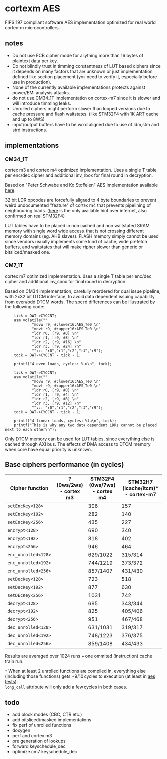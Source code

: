 # cortexm AES

FIPS 197 compliant software AES implementation optimized for real world cortex-m microcontrollers.


## notes
- Do not use ECB cipher mode for anything more than 16 bytes of plaintext data per key.
- Do not blindly trust in timming constantness of LUT based ciphers since it depends on many factors that are 
unknown or just implementation defined like section placement (you need to verify it, especially before use in production).
- None of the currently available implementations protects against power/EMI analysis attacks.
- do not use CM34_1T implementation on cortex-m7 since it is slower and will introduce timming leaks.
- Unrolled ciphers might perform slower than looped versions due to cache pressure and flash waitstates. (like STM32F4 with 1K ART cache and up to 8WS) 
- input/output buffers have to be word aligned due to use of ldm,stm and strd instructions.

## implementations

### CM34_1T

cortex m3 and cortex m4 optimized implementation.
Uses a single T table per enc/dec cipher and additional inv_sbox for final round in decryption.

Based on "Peter Schwabe and Ko Stoffelen" AES implementation available [here](https://github.com/Ko-/aes-armcortexm).

32 bit LDR opcodes are forcefully aligned to 4 byte boundaries to prevent weird undocumented "feature" of cortex m4 that prevents pipelining of neighbouring loads. 
([here](https://community.arm.com/processors/f/discussions/4069/cortex-m3-pipelining-of-consecutive-ldr-instructions-to-different-memory-regions) is the 
only available hint over internet, also confirmed on real STM32F4)

LUT tables have to be placed in non cached and non waitstated SRAM memory with single word wide access, that is not crossing different memory domains (eg. AHB slaves).
FLASH memory simply cannot be used since vendors usually implements some kind of cache, wide prefetch buffers, and waitstates that will make cipher slower than generic or bitsliced/masked one.

### CM7_1T

cortex m7 optimized implementation.
Uses a single T table per enc/dec cipher and additional inv_sbox for final round in decryption.

Based on CM34 implementation, carefully reordered for dual issue pipeline, with 2x32 bit DTCM interface, to avoid data dependent issuing capability from even/odd DTCM words.
The speed differences can be illustrated by the following code:
```
	tick = DWT->CYCCNT;
	asm volatile(""
			"movw r9, #:lower16:AES_Te0 \n"
			"movt r9, #:upper16:AES_Te0 \n"
			"ldr r0, [r9, #0] \n"
			"ldr r1, [r9, #8] \n"
			"ldr r2, [r9, #16] \n"
			"ldr r3, [r9, #24] \n"
			""::: "r0","r1","r2","r3","r9");
	tock = DWT->CYCCNT - tick - 1;

	printf("4 even loads, cycles: %lu\n", tock);

	tick = DWT->CYCCNT;
	asm volatile(""
			"movw r9, #:lower16:AES_Te0 \n"
			"movt r9, #:upper16:AES_Te0 \n"
			"ldr r0, [r9, #0] \n"
			"ldr r1, [r9, #4] \n"
			"ldr r2, [r9, #8] \n"
			"ldr r3, [r9, #12] \n"
			""::: "r0","r1","r2","r3","r9");
	tock = DWT->CYCCNT - tick - 1;

	printf("4 linear loads, cycles: %lu\n", tock);
	printf("This is why any two data dependent LDRs cannot be placed next to each other\n");
```

Only DTCM memory can be used for LUT tables, since everything else is cached through AXI bus.
The effects of DMA access to DTCM memory when core have equal priority is unknown.

## Base ciphers performance (in cycles)

| Cipher function     | ? (0ws/2ws) - cortex m3 | STM32F4 (0ws/7ws) - cortex m4 | STM32H7 (icache/itcm)* - cortex-m7 |
|---------------------|---------------------|-------------------------------|-------------------------------|
| `setEncKey<128>`    |  | 306      | 157 |
| `setEncKey<192>`    |  | 282      | 140 |
| `setEncKey<256>`    |  | 435      | 227 |
| `encrypt<128>`      |  | 690      | 340 |
| `encrypt<192>`      |  | 818      | 402 |
| `encrypt<256>`      |  | 946      | 464 |
| `enc_unrolled<128>` |  | 629/1022 | 315/314 |
| `enc_unrolled<192>` |  | 744/1219 | 373/372 | 
| `enc_unrolled<256>` |  | 857/1407 | 431/430 | 
| `setDecKey<128>`    |  | 723      | 518 |
| `setDecKey<192>`    |  | 877      | 630 |
| `setDEcKey<256>`    |  | 1031     | 742 |
| `decrypt<128>`      |  | 695      | 343/344 |
| `decrypt<192>`      |  | 825      | 405/406 |
| `decrypt<256>`      |  | 951      | 467/468 |
| `dec_unrolled<128>` |  | 631/1031 | 319/317 |
| `dec_unrolled<192>` |  | 748/1223 | 376/375 |
| `dec_unrolled<256>` |  | 859/1408 | 434/433 | 

Results are averaged over 1024 runs + one ommited (instruction) cache train run.

`*` When at least 2 unrolled functions are compiled in, everything else (including those functions) gets +9/10 cycles to execution (at least in [aes tests](aes_tests.hpp)).  
`long_call` attribute will only add a few cycles in both cases.

## todo
- add block modes (CBC, CTR etc.)
- add bitsliced/masked implementations
- fix perf of unrolled functions
- doxygen
- perf and cortex m3
- pre generation of lookups
- forward keyschedule_dec 
- optimize cm7 keyschedule_dec